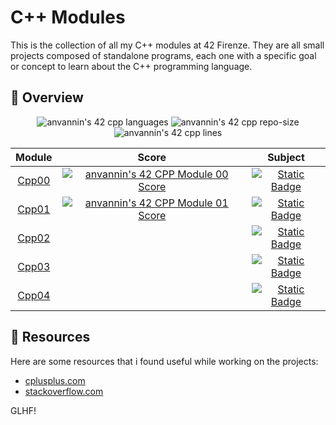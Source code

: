 # C++ Modules

This is the collection of all my C++ modules at 42 Firenze.
They are all small projects composed of standalone programs, each one with a specific goal or concept to learn about the C++ programming language.

## 📖 Overview

<p align="center">
	<img alt="anvannin's 42 cpp languages" src="https://img.shields.io/github/languages/top/star-child-0/cpp?color=red">
	<img alt="anvannin's 42 cpp repo-size" src="https://img.shields.io/github/repo-size/star-child-0/cpp?color=green">
	<img alt="anvannin's 42 cpp lines" src="https://img.shields.io/tokei/lines/github.com/star-child-0/cpp?color=blue">
</p>

<center>

| Module | Score | Subject |
|:------:|:-----:|:-------:|
| [Cpp00](./Cpp00) | [![anvannin's 42 CPP Module 00 Score](https://badge42.vercel.app/api/v2/cleh36s9k00060fmefi6qv520/project/3144235)](https://github.com/JaeSeoKim/badge42) | [<img alt="Static Badge" src="https://img.shields.io/badge/Subject-v.8-teal">](./Cpp00/en.subject.pdf)
| [Cpp01](./Cpp01) | [![anvannin's 42 CPP Module 01 Score](https://badge42.vercel.app/api/v2/cleh36s9k00060fmefi6qv520/project/3233719)](https://github.com/JaeSeoKim/badge42)| [<img alt="Static Badge" src="https://img.shields.io/badge/Subject-v.9.2-teal">](./Cpp01/en.subject.pdf)
| [Cpp02](./Cpp02) | | [<img alt="Static Badge" src="https://img.shields.io/badge/Subject-v.7.1-teal">](./Cpp02/en.subject.pdf)
| [Cpp03](./Cpp03) | | [<img alt="Static Badge" src="https://img.shields.io/badge/Subject-v.6-teal">](./Cpp03/en.subject.pdf)
| [Cpp04](./Cpp04) | | [<img alt="Static Badge" src="https://img.shields.io/badge/Subject-v.10-teal">](./Cpp04/en.subject.pdf)

</center>

## 🔖 Resources

Here are some resources that i found useful while working on the projects:

- [cplusplus.com](http://www.cplusplus.com/)
- [stackoverflow.com](https://stackoverflow.com/)

GLHF!
